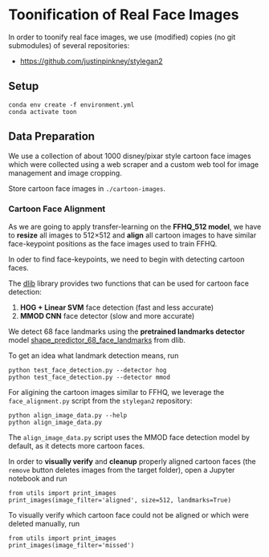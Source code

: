 # Toonification of Real Face Images

In order to toonify real face images, we use (modified) copies (no git submodules) of several repositories:

* https://github.com/justinpinkney/stylegan2

## Setup

    conda env create -f environment.yml
    conda activate toon

## Data Preparation

We use a collection of about 1000 disney/pixar style cartoon face images which were collected using a web
scraper and a custom web tool for image management and image cropping.

Store cartoon face images in `./cartoon-images`.

### Cartoon Face Alignment

As we are going to apply transfer-learning on the **FFHQ_512 model**, we have to **resize** all images to 512&times;512 and **align** all 
cartoon images to have similar face-keypoint positions as the face images used to train FFHQ.

In oder to find face-keypoints, we need to begin with detecting cartoon faces.

The [dlib](http://dlib.net/) library provides two functions that can be used for cartoon face detection:

1. **HOG + Linear SVM** face detection (fast and less accurate)
2. **MMOD CNN** face detector (slow and more accurate)

We detect 68 face landmarks using the **pretrained landmarks detector** model [shape_predictor_68_face_landmarks](http://dlib.net/files/shape_predictor_68_face_landmarks.dat.bz2) from dlib.

To get an idea what landmark detection means, run

    python test_face_detection.py --detector hog
    python test_face_detection.py --detector mmod

For aligining the cartoon images similar to FFHQ, we leverage the `face_alignment.py` script from the `stylegan2` repository:

    python align_image_data.py --help
    python align_image_data.py

The `align_image_data.py` script uses the MMOD face detection model by default, as it detects more cartoon faces. 

In order to **visually verify** and **cleanup** properly aligned cartoon faces (the `remove` button deletes images from the target folder), open a Jupyter notebook and run

    from utils import print_images
    print_images(image_filter='aligned', size=512, landmarks=True)

To visually verify which cartoon face could not be aligned or which were deleted manually, run

    from utils import print_images
    print_images(image_filter='missed')

